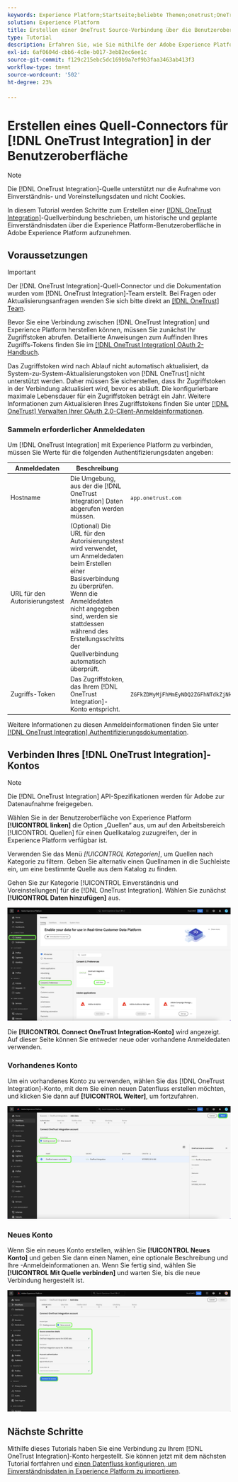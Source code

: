 ```yaml
---
keywords: Experience Platform;Startseite;beliebte Themen;onetrust;OneTrust
solution: Experience Platform
title: Erstellen einer OneTrust Source-Verbindung über die Benutzeroberfläche
type: Tutorial
description: Erfahren Sie, wie Sie mithilfe der Adobe Experience Platform-Benutzeroberfläche eine OneTrust-Quellverbindung erstellen.
exl-id: 6af0604d-cbb6-4c8e-b017-3eb82ec6ee1c
source-git-commit: f129c215ebc5dc169b9a7ef9b3faa3463ab413f3
workflow-type: tm+mt
source-wordcount: '502'
ht-degree: 23%

---
```


# Erstellen eines Quell-Connectors für [!DNL OneTrust Integration] in der Benutzeroberfläche

>[!NOTE]
>
>Die [!DNL OneTrust Integration]-Quelle unterstützt nur die Aufnahme von Einverständnis- und Voreinstellungsdaten und nicht Cookies.

In diesem Tutorial werden Schritte zum Erstellen einer [[!DNL OneTrust Integration]](https://my.onetrust.com/s/contactsupport?language=en_US)-Quellverbindung beschrieben, um historische und geplante Einverständnisdaten über die Experience Platform-Benutzeroberfläche in Adobe Experience Platform aufzunehmen.

## Voraussetzungen

>[!IMPORTANT]
>
>Der [!DNL OneTrust Integration]-Quell-Connector und die Dokumentation wurden vom [!DNL OneTrust Integration]-Team erstellt. Bei Fragen oder Aktualisierungsanfragen wenden Sie sich bitte direkt an [[!DNL OneTrust] Team](https://my.onetrust.com/s/contactsupport?language=en_US).

Bevor Sie eine Verbindung zwischen [!DNL OneTrust Integration] und Experience Platform herstellen können, müssen Sie zunächst Ihr Zugriffstoken abrufen. Detaillierte Anweisungen zum Auffinden Ihres Zugriffs-Tokens finden Sie im [[!DNL OneTrust Integration] OAuth 2-Handbuch](https://developer.onetrust.com/docs/api-docs-v3/b3A6MjI4OTUyOTc-generate-access-token).

Das Zugriffstoken wird nach Ablauf nicht automatisch aktualisiert, da System-zu-System-Aktualisierungstoken von [!DNL OneTrust] nicht unterstützt werden. Daher müssen Sie sicherstellen, dass Ihr Zugriffstoken in der Verbindung aktualisiert wird, bevor es abläuft. Die konfigurierbare maximale Lebensdauer für ein Zugriffstoken beträgt ein Jahr. Weitere Informationen zum Aktualisieren Ihres Zugriffstokens finden Sie unter [[!DNL OneTrust] Verwalten Ihrer OAuth 2.0-Client-Anmeldeinformationen](https://developer.onetrust.com/docs/documentation/ZG9jOjIyODk1MTUw-managing-o-auth-2-0-client-credentials).

### Sammeln erforderlicher Anmeldedaten

Um [!DNL OneTrust Integration] mit Experience Platform zu verbinden, müssen Sie Werte für die folgenden Authentifizierungsdaten angeben:

| Anmeldedaten | Beschreibung | Beispiel |
| --- | --- | --- |
| Hostname | Die Umgebung, aus der die [!DNL OneTrust Integration] Daten abgerufen werden müssen. | `app.onetrust.com` |
| URL für den Autorisierungstest | (Optional) Die URL für den Autorisierungstest wird verwendet, um Anmeldedaten beim Erstellen einer Basisverbindung zu überprüfen. Wenn die Anmeldedaten nicht angegeben sind, werden sie stattdessen während des Erstellungsschritts der Quellverbindung automatisch überprüft. | |
| Zugriffs-Token | Das Zugriffstoken, das Ihrem [!DNL OneTrust Integration]-Konto entspricht. | `ZGFkZDMyMjFhMmEyNDQ2ZGFhNTdkZjNkZjFmM2IyOWE6QjlUSERVUTNjOFVsRmpEZTJ6Vk9oRnF3Sk8xNlNtcm4=` |

Weitere Informationen zu diesen Anmeldeinformationen finden Sie unter [[!DNL OneTrust Integration] Authentifizierungsdokumentation](https://developer.onetrust.com/docs/api-docs-v3/b3A6MjI4OTUyOTc-generate-access-token).

## Verbinden Ihres [!DNL OneTrust Integration]-Kontos

>[!NOTE]
>
>Die [!DNL OneTrust Integration] API-Spezifikationen werden für Adobe zur Datenaufnahme freigegeben.

Wählen Sie in der Benutzeroberfläche von Experience Platform **[!UICONTROL linken]** die Option „Quellen“ aus, um auf den Arbeitsbereich [!UICONTROL Quellen] für einen Quellkatalog zuzugreifen, der in Experience Platform verfügbar ist.

Verwenden Sie das Menü *[!UICONTROL Kategorien]*, um Quellen nach Kategorie zu filtern. Geben Sie alternativ einen Quellnamen in die Suchleiste ein, um eine bestimmte Quelle aus dem Katalog zu finden.

Gehen Sie zur Kategorie [!UICONTROL Einverständnis und Voreinstellungen] für die [!DNL OneTrust Integration]. Wählen Sie zunächst **[!UICONTROL Daten hinzufügen]** aus.

![Der Quellkatalog der Experience Platform-Benutzeroberfläche.](../../../../images/tutorials/create/onetrust/catalog.png)

Die **[!UICONTROL Connect OneTrust Integration-Konto]** wird angezeigt. Auf dieser Seite können Sie entweder neue oder vorhandene Anmeldedaten verwenden.

### Vorhandenes Konto

Um ein vorhandenes Konto zu verwenden, wählen Sie das [!DNL OneTrust Integration]-Konto, mit dem Sie einen neuen Datenfluss erstellen möchten, und klicken Sie dann auf **[!UICONTROL Weiter]**, um fortzufahren.

![Der Schritt zur Authentifizierung eines vorhandenen Kontos im Quell-Workflow.](../../../../images/tutorials/create/onetrust/existing.png)

### Neues Konto

Wenn Sie ein neues Konto erstellen, wählen Sie **[!UICONTROL Neues Konto]** und geben Sie dann einen Namen, eine optionale Beschreibung und Ihre -Anmeldeinformationen an. Wenn Sie fertig sind, wählen Sie **[!UICONTROL Mit Quelle verbinden]** und warten Sie, bis die neue Verbindung hergestellt ist.

![Der Schritt zur Authentifizierung eines neuen Kontos im Quell-Workflow.](../../../../images/tutorials/create/onetrust/new.png)

## Nächste Schritte

Mithilfe dieses Tutorials haben Sie eine Verbindung zu Ihrem [!DNL OneTrust Integration]-Konto hergestellt. Sie können jetzt mit dem nächsten Tutorial fortfahren und [einen Datenfluss konfigurieren, um Einverständnisdaten in Experience Platform zu importieren](../../dataflow/consent-and-preferences.md).
